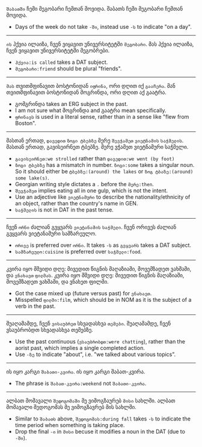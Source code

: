 `შაბათში` ჩემი მეგობარი ჩემთან მოვიდა. 
შაბათს ჩემი მეგობარი ჩემთან მოვიდა.

* Days of the week do not take `-ში`, instead use `-ს` to indicate "on a day".

----

`ის` ჰქვია ილაიზა, ჩვენ ვიყავით უნივერსიტეტში `მეგობარი`.
მას ჰქვია ილაიზა, ჩვენ ვიყავით უნივერსიტეტში მეგობრები.

* `ჰქვია:is called` takes a DAT subject.
* `მეგობარი:friend` should be plural "friends".

----

`მას` თვითმფინავით ბოსტონიდან `იფრინა`, ორი დღით იქ `გააჩერა`.
მან თვითმფინავით ბოსტონიდან მოგრინდა, ორი დღით აქ გაატრა.

* გომგრინდა takes an ERG subject in the past.
* I am not sure what მოგრინდა and გაატრა mean specifically.
* `ფრინავს` is used in a literal sense, rather than in a sense like "flew from Boston".

----

მასთან ერთად, `დავედით` `ზოგი ტბებზე` მერე `შევჭამეთ` `ვიეტნამის` `საჭმელის`.
მასთან ერთად, გავისეირნეთ ტბებზე. მერე ვჭამეთ ვიეტნამური საჭმელი.

* `გავისეირნეთ:we strolled` rather than `დავედით:we went (by foot)`
*  `ზოგი ტბებზე` has a mismatch in number. `ზოგი:some` takes a singular noun. So it should either be `ტბებზე:(around) the lakes` or `ზოგ ტბაზე:(around) some lake(s)`.
* Georgian writing style dictates a `.` before the `მერე:then`.
* `შევჭამეთ` implies eating all in one gulp, which is not the intent.
* Use an adjective like `ვიეტნამური` to describe the nationality/ethnicity of an object, rather than the country's name in GEN.
* `საჭმელის` is not in DAT in the past tense.

----

ჩვენ `ორნი` ძალიან გვყვარს `ვიეტანამის` `საჭმელი`.
ჩვენ ორივეს ძალიან გვყვარს ვიეტანამური სამზარეულო.

* `ორივე` is preferred over `ორნი`. It takes `-ს` as `გვყვარს` takes a DAT subject.
*  `სამზარეულო:cuisine` is preferred over `საჭმელი:food`.

----

კვირა იყო მშვიდი დღე: მივედით წიგნის მაღაზიაში, მოვემზადეთ ვახშამი, და `ვნახავთ` `ფილმას`.
კვირა იყო მშვიდი დღე: მივედით წიგნის მაღაზიაში, მოვემზადეთ ვახშამი, და ვნახეთ ფილმი.

* Got the case mixed up (future versus past) for `ვნახავთ`.
* Misspelled `ფილმი:film`, which should be in NOM as it is the subject of a verb in the past.

----

შუაღამამდე, ჩვენ `ვისაუბრეთ` სხვადასხვა `თემები`.
შუაღამამდე, ჩვენ ვსაუბრობდთ სხვადასხვა თემებზე.

* Use the past continuous (`ვსაუბრობდთ:were chatting`), rather than the aorist past, which implies a single completed action.
* Use `-ზე` to indicate "about", i.e. "we talked about various topics".

----

ის იყო კარგი `შაბათი-კვირა`.
ის იყო კარგი შაბათ-კვირა.

* The phrase is `შაბათ-კვირა:weekend` not `შაბათი-კვირა`.

----

ალბათ მომავალი `შედოგომაში` მე ვიმოგზაურებ `მისი` სახლში.
ალბათ მომავალი შედოგომას მე ვიმოგზავრებ მის სახლში.

* Similar to `შაბათს` above, `შედოგომას:during fall` takes `-ს` to indicate the time period when something is taking place.
* Drop the final `-ი` in `მისი` becuse it modifies a noun in the DAT (due to `-ში`).
